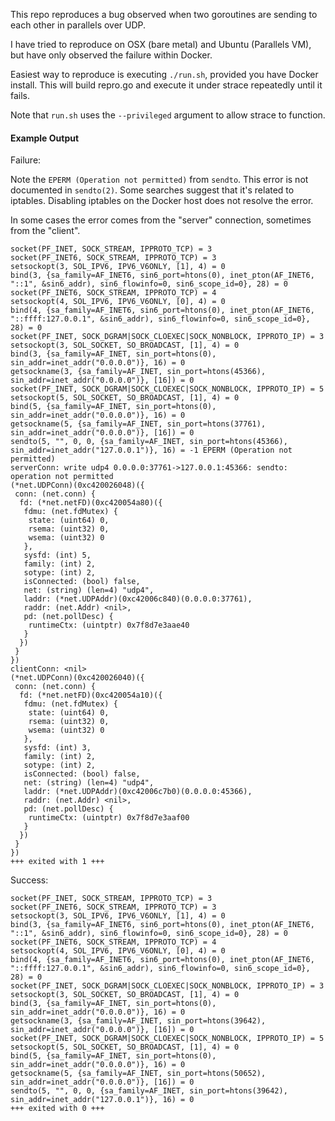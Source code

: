 This repo reproduces a bug observed when two goroutines are sending to each other in parallels over UDP.

I have tried to reproduce on OSX (bare metal) and Ubuntu (Parallels VM), but have only observed the failure within Docker.

Easiest way to reproduce is executing `./run.sh`, provided you have Docker install. This will build repro.go and execute it under strace repeatedly until it fails.

Note that `run.sh` uses the `--privileged` argument to allow strace to function.

#### Example Output

Failure:

Note the `EPERM (Operation not permitted)` from `sendto`. This error is not documented in `sendto(2)`.
Some searches suggest that it's related to iptables. Disabling iptables on the Docker host does not resolve the error.

In some cases the error comes from the "server" connection, sometimes from the "client".

```
socket(PF_INET, SOCK_STREAM, IPPROTO_TCP) = 3
socket(PF_INET6, SOCK_STREAM, IPPROTO_TCP) = 3
setsockopt(3, SOL_IPV6, IPV6_V6ONLY, [1], 4) = 0
bind(3, {sa_family=AF_INET6, sin6_port=htons(0), inet_pton(AF_INET6, "::1", &sin6_addr), sin6_flowinfo=0, sin6_scope_id=0}, 28) = 0
socket(PF_INET6, SOCK_STREAM, IPPROTO_TCP) = 4
setsockopt(4, SOL_IPV6, IPV6_V6ONLY, [0], 4) = 0
bind(4, {sa_family=AF_INET6, sin6_port=htons(0), inet_pton(AF_INET6, "::ffff:127.0.0.1", &sin6_addr), sin6_flowinfo=0, sin6_scope_id=0}, 28) = 0
socket(PF_INET, SOCK_DGRAM|SOCK_CLOEXEC|SOCK_NONBLOCK, IPPROTO_IP) = 3
setsockopt(3, SOL_SOCKET, SO_BROADCAST, [1], 4) = 0
bind(3, {sa_family=AF_INET, sin_port=htons(0), sin_addr=inet_addr("0.0.0.0")}, 16) = 0
getsockname(3, {sa_family=AF_INET, sin_port=htons(45366), sin_addr=inet_addr("0.0.0.0")}, [16]) = 0
socket(PF_INET, SOCK_DGRAM|SOCK_CLOEXEC|SOCK_NONBLOCK, IPPROTO_IP) = 5
setsockopt(5, SOL_SOCKET, SO_BROADCAST, [1], 4) = 0
bind(5, {sa_family=AF_INET, sin_port=htons(0), sin_addr=inet_addr("0.0.0.0")}, 16) = 0
getsockname(5, {sa_family=AF_INET, sin_port=htons(37761), sin_addr=inet_addr("0.0.0.0")}, [16]) = 0
sendto(5, "", 0, 0, {sa_family=AF_INET, sin_port=htons(45366), sin_addr=inet_addr("127.0.0.1")}, 16) = -1 EPERM (Operation not permitted)
serverConn: write udp4 0.0.0.0:37761->127.0.0.1:45366: sendto: operation not permitted
(*net.UDPConn)(0xc420026048)({
 conn: (net.conn) {
  fd: (*net.netFD)(0xc420054a80)({
   fdmu: (net.fdMutex) {
    state: (uint64) 0,
    rsema: (uint32) 0,
    wsema: (uint32) 0
   },
   sysfd: (int) 5,
   family: (int) 2,
   sotype: (int) 2,
   isConnected: (bool) false,
   net: (string) (len=4) "udp4",
   laddr: (*net.UDPAddr)(0xc42006c840)(0.0.0.0:37761),
   raddr: (net.Addr) <nil>,
   pd: (net.pollDesc) {
    runtimeCtx: (uintptr) 0x7f8d7e3aae40
   }
  })
 }
})
clientConn: <nil>
(*net.UDPConn)(0xc420026040)({
 conn: (net.conn) {
  fd: (*net.netFD)(0xc420054a10)({
   fdmu: (net.fdMutex) {
    state: (uint64) 0,
    rsema: (uint32) 0,
    wsema: (uint32) 0
   },
   sysfd: (int) 3,
   family: (int) 2,
   sotype: (int) 2,
   isConnected: (bool) false,
   net: (string) (len=4) "udp4",
   laddr: (*net.UDPAddr)(0xc42006c7b0)(0.0.0.0:45366),
   raddr: (net.Addr) <nil>,
   pd: (net.pollDesc) {
    runtimeCtx: (uintptr) 0x7f8d7e3aaf00
   }
  })
 }
})
+++ exited with 1 +++
```


Success:
```
socket(PF_INET, SOCK_STREAM, IPPROTO_TCP) = 3
socket(PF_INET6, SOCK_STREAM, IPPROTO_TCP) = 3
setsockopt(3, SOL_IPV6, IPV6_V6ONLY, [1], 4) = 0
bind(3, {sa_family=AF_INET6, sin6_port=htons(0), inet_pton(AF_INET6, "::1", &sin6_addr), sin6_flowinfo=0, sin6_scope_id=0}, 28) = 0
socket(PF_INET6, SOCK_STREAM, IPPROTO_TCP) = 4
setsockopt(4, SOL_IPV6, IPV6_V6ONLY, [0], 4) = 0
bind(4, {sa_family=AF_INET6, sin6_port=htons(0), inet_pton(AF_INET6, "::ffff:127.0.0.1", &sin6_addr), sin6_flowinfo=0, sin6_scope_id=0}, 28) = 0
socket(PF_INET, SOCK_DGRAM|SOCK_CLOEXEC|SOCK_NONBLOCK, IPPROTO_IP) = 3
setsockopt(3, SOL_SOCKET, SO_BROADCAST, [1], 4) = 0
bind(3, {sa_family=AF_INET, sin_port=htons(0), sin_addr=inet_addr("0.0.0.0")}, 16) = 0
getsockname(3, {sa_family=AF_INET, sin_port=htons(39642), sin_addr=inet_addr("0.0.0.0")}, [16]) = 0
socket(PF_INET, SOCK_DGRAM|SOCK_CLOEXEC|SOCK_NONBLOCK, IPPROTO_IP) = 5
setsockopt(5, SOL_SOCKET, SO_BROADCAST, [1], 4) = 0
bind(5, {sa_family=AF_INET, sin_port=htons(0), sin_addr=inet_addr("0.0.0.0")}, 16) = 0
getsockname(5, {sa_family=AF_INET, sin_port=htons(50652), sin_addr=inet_addr("0.0.0.0")}, [16]) = 0
sendto(5, "", 0, 0, {sa_family=AF_INET, sin_port=htons(39642), sin_addr=inet_addr("127.0.0.1")}, 16) = 0
+++ exited with 0 +++
```
